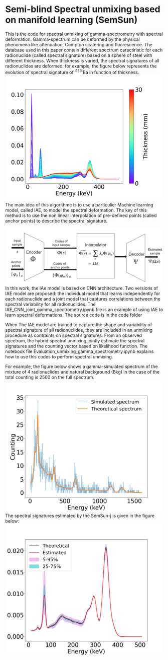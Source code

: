 # Semi-blind Spectral unmixing based on manifold learning (SemSun)
This is the code for spectral unmixing of gamma-spectrometry with spectral deformation.
Gamma-spectrum can be deformed by the physical phenomena like attenuation, Compton scatering and fluorescence. The database used in this paper contain different spectrum caractiristic for each radionuclide (called spectral signature) based on a sphere of steel with different thickness.
When thickness is varied, the spectral signatures of all radionuclides are deformed. for example, the figure below represents the evolution of spectral signature of $'^{133}'$Ba in function of thickness.
![ ](illustrations/spectre_Ba133.png)

The main idea of this algorithme is to use a particulier Machine learning model, called IAE, to model the spectral deformation. The key of this method is to use the non linear interpolation of pre-defined points (called anchor points) to describe the spectral signature.

![ ](illustrations/iae_schema.PNG)
In this work, the IAe model is based on CNN architecture. Two versions of IAE model are proposed: the individual model that learns independently for each radionuclide and a joint model that captures correlations between the spectral variability for all radionuclides. The IAE_CNN_joint_gamma_spectrometry.ipynb file is an example of using IAE to learn spectral deformations. The source code is in the code folder

When The IAE model are trained to capture the shape and variability of spectral signature of all radionuclides,  they are included in an unmixing procedure as contraints on spectral signatures. From an observed spectrum, the hybrid spectral unmixing jointly estimate the spectral signatures and the counting vector based on likelihood function.
The notebook file Evaluation_unmixing_gamma_spectrometry.ipynb explains how to use this codes to perform spectral unmixing.

For example, the figure below shows a gamma-simulated spectrum of the mixture of 4 radionuclides and natural background (Bkg) in the case of the total counting is 2500 on the full spectrum.
![ ](illustrations/spectre_sim_faible_stat_exp1.png)
The spectral signatures estimated by the SemSun-j is given in the figure below:
![ ](illustrations/spectre_Ba133_cnn_joint_fbl_stat_exp1.png)
